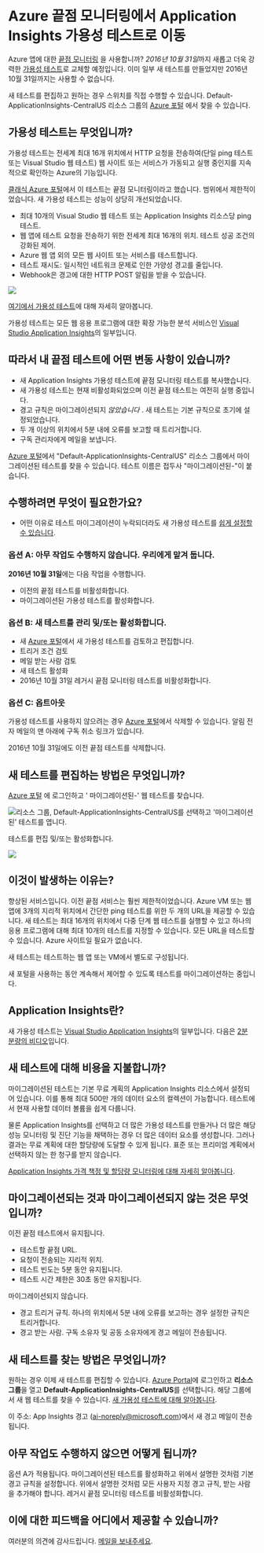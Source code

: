 <properties 
    pageTitle="Azure 끝점에서 Application Insights 가용성 테스트로 마이그레이션" 
    description="2016년 10월 31일까지 클래식 Azure 끝점 모니터링 테스트를 Application Insights 가용성 테스트로 이동"
    services="application-insights" 
    documentationCenter=""
    authors="soubhagyadash" 
    manager="douge"/>

<tags 
    ms.service="application-insights" 
    ms.workload="tbd" 
    ms.tgt_pltfrm="ibiza" 
    ms.devlang="na" 
    ms.topic="article" 
    ms.date="07/25/2016" 
    ms.author="awills"/>
 

# <a name="moving-from-azure-endpoint-monitoring-to-application-insights-availability-tests"></a>Azure 끝점 모니터링에서 Application Insights 가용성 테스트로 이동

Azure 앱에 대한 [끝점 모니터링](https://blogs.msdn.microsoft.com/mast/2013/03/03/windows-azure-portal-update-configure-web-endpoint-status-monitoring-preview/) 을 사용합니까? *2016년 10월 31일*까지 새롭고 더욱 강력한 [가용성 테스트](app-insights-monitor-web-app-availability.md)로 교체할 예정입니다. 이미 일부 새 테스트를 만들었지만 2016년 10월 31일까지는 사용할 수 없습니다. 

새 테스트를 편집하고 원하는 경우 스위치를 직접 수행할 수 있습니다. Default-ApplicationInsights-CentralUS 리소스 그룹의 [Azure 포털](https://portal.azure.com) 에서 찾을 수 있습니다.


## <a name="what-are-availability-tests?"></a>가용성 테스트는 무엇입니까?

가용성 테스트는 전세계 최대 16개 위치에서 HTTP 요청을 전송하여(단일 ping 테스트 또는 Visual Studio 웹 테스트) 웹 사이트 또는 서비스가 가동되고 실행 중인지를 지속적으로 확인하는 Azure의 기능입니다. 

[클래식 Azure 포털](https://manage.windowsazure.com)에서 이 테스트는 끝점 모니터링이라고 했습니다. 범위에서 제한적이었습니다. 새 가용성 테스트는 성능이 상당히 개선되었습니다.

* 최대 10개의 Visual Studio 웹 테스트 또는 Application Insights 리소스당 ping 테스트. 
* 웹 앱에 테스트 요청을 전송하기 위한 전세계 최대 16개의 위치. 테스트 성공 조건의 강화된 제어. 
* Azure 웹 앱 외의 모든 웹 사이트 또는 서비스를 테스트합니다.
* 테스트 재시도: 일시적인 네트워크 문제로 인한 가양성 경고를 줄입니다. 
* Webhook은 경고에 대한 HTTP POST 알림을 받을 수 있습니다.

![](./media/app-insights-migrate-azure-endpoint-tests/16-1test.png)

[여기에서 가용성 테스트](app-insights-monitor-web-app-availability.md)에 대해 자세히 알아봅니다.

가용성 테스트는 모든 웹 응용 프로그램에 대한 확장 가능한 분석 서비스인 [Visual Studio Application Insights](app-insights-overview.md)의 일부입니다.



## <a name="so-what's-happening-to-my-endpoint-tests?"></a>따라서 내 끝점 테스트에 어떤 변동 사항이 있습니까?

* 새 Application Insights 가용성 테스트에 끝점 모니터링 테스트를 복사했습니다.
* 새 가용성 테스트는 현재 비활성화되었으며 이전 끝점 테스트는 여전히 실행 중입니다.
* 경고 규칙은 마이그레이션되지 *않았습니다* . 새 테스트는 기본 규칙으로 초기에 설정되었습니다.
 * 두 개 이상의 위치에서 5분 내에 오류를 보고할 때 트리거합니다.
 * 구독 관리자에게 메일을 보냅니다.

[Azure 포털](https://portal.azure.com)에서 "Default-ApplicationInsights-CentralUS" 리소스 그룹에서 마이그레이션된 테스트를 찾을 수 있습니다. 테스트 이름은 접두사 "마이그레이션된-"이 붙습니다. 

## <a name="what-do-i-need-to-do?"></a>수행하려면 무엇이 필요한가요?

* 어떤 이유로 테스트 마이그레이션이 누락되더라도 새 가용성 테스트를 [쉽게 설정할 수 있습니다](app-insights-monitor-web-app-availability.md).

### <a name="option-a:-do-nothing.-leave-it-to-us."></a>옵션 A: 아무 작업도 수행하지 않습니다. 우리에게 맡겨 둡니다.

**2016년 10월 31일**에는 다음 작업을 수행합니다.

* 이전의 끝점 테스트를 비활성화합니다.
* 마이그레이션된 가용성 테스트를 활성화합니다.

### <a name="option-b:-you-manage-and/or-enable-the-new-tests."></a>옵션 B: 새 테스트를 관리 및/또는 활성화합니다.

* 새 [Azure 포털](https://portal.azure.com)에서 새 가용성 테스트를 검토하고 편집합니다. 
 * 트리거 조건 검토
 * 메일 받는 사람 검토
* 새 테스트 활성화
* 2016년 10월 31일 레거시 끝점 모니터링 테스트를 비활성화합니다. 


### <a name="option-c:-opt-out"></a>옵션 C: 옵트아웃

가용성 테스트를 사용하지 않으려는 경우 [Azure 포털](https://portal.azure.com)에서 삭제할 수 있습니다. 알림 전자 메일의 맨 아래에 구독 취소 링크가 있습니다.

2016년 10월 31일에도 이전 끝점 테스트를 삭제합니다. 

## <a name="how-do-i-edit-the-new-tests?"></a>새 테스트를 편집하는 방법은 무엇입니까?

[Azure 포털](https://portal.azure.com) 에 로그인하고 ' 마이그레이션된-' 웹 테스트를 찾습니다. 

![리소스 그룹, Default-ApplicationInsights-CentralUS를 선택하고 '마이그레이션된' 테스트를 엽니다.](./media/app-insights-migrate-azure-endpoint-tests/20.png)

테스트를 편집 및/또는 활성화합니다.

![](./media/app-insights-migrate-azure-endpoint-tests/21.png)


## <a name="why-is-this-happening?"></a>이것이 발생하는 이유는?

향상된 서비스입니다. 이전 끝점 서비스는 훨씬 제한적이었습니다. Azure VM 또는 웹 앱에 3개의 지리적 위치에서 간단한 ping 테스트를 위한 두 개의 URL을 제공할 수 있습니다. 새 테스트는 최대 16개의 위치에서 다중 단계 웹 테스트를 실행할 수 있고 하나의 응용 프로그램에 대해 최대 10개의 테스트를 지정할 수 있습니다. 모든 URL을 테스트할 수 있습니다. Azure 사이트일 필요가 없습니다.

새 테스트는 테스트하는 웹 앱 또는 VM에서 별도로 구성됩니다. 

새 포털을 사용하는 동안 계속해서 제어할 수 있도록 테스트를 마이그레이션하는 중입니다. 

## <a name="what-is-application-insights?"></a>Application Insights란?

새 가용성 테스트는 [Visual Studio Application Insights](app-insights-overview.md)의 일부입니다. 다음은 [2분 분량의 비디오](http://go.microsoft.com/fwlink/?LinkID=733921)입니다.

## <a name="am-i-paying-for-the-new-tests?"></a>새 테스트에 대해 비용을 지불합니까?

마이그레이션된 테스트는 기본 무료 계획의 Application Insights 리소스에서 설정되어 있습니다. 이를 통해 최대 500만 개의 데이터 요소의 컬렉션이 가능합니다. 테스트에서 현재 사용할 데이터 볼륨을 쉽게 다룹니다. 

물론 Application Insights를 선택하고 더 많은 가용성 테스트를 만들거나 더 많은 해당 성능 모니터링 및 진단 기능을 채택하는 경우 더 많은 데이터 요소를 생성합니다.  그러나 결과는 무료 계획에 대한 할당량에 도달할 수 있게 됩니다. 표준 또는 프리미엄 계획에서 선택하지 않는 한 청구를 받지 않습니다. 

[Application Insights 가격 책정 및 할당량 모니터링에 대해 자세히 알아봅니다](app-insights-pricing.md). 

## <a name="what-is-and-isn't-migrated?"></a>마이그레이션되는 것과 마이그레이션되지 않는 것은 무엇입니까?

이전 끝점 테스트에서 유지됩니다.

* 테스트할 끝점 URL.
* 요청이 전송되는 지리적 위치.
* 테스트 빈도는 5분 동안 유지됩니다.
* 테스트 시간 제한은 30초 동안 유지됩니다. 

마이그레이션되지 않습니다.

* 경고 트리거 규칙. 하나의 위치에서 5분 내에 오류를 보고하는 경우 설정한 규칙은 트리거합니다.
* 경고 받는 사람. 구독 소유자 및 공동 소유자에게 경고 메일이 전송됩니다. 

## <a name="how-do-i-find-the-new-tests?"></a>새 테스트를 찾는 방법은 무엇입니까?

원하는 경우 이제 새 테스트를 편집할 수 있습니다. [Azure Portal](https://portal.azure.com)에 로그인하고 **리소스 그룹**을 열고 **Default-ApplicationInsights-CentralUS**를 선택합니다. 해당 그룹에서 새 웹 테스트를 찾을 수 있습니다. [새 가용성 테스트에 대해 알아봅니다](app-insights-monitor-web-app-availability.md).

이 주소: App Insights 경고 (ai-noreply@microsoft.com)에서 새 경고 메일이 전송됩니다.

## <a name="what-happens-if-i-do-nothing?"></a>아무 작업도 수행하지 않으면 어떻게 됩니까?

옵션 A가 적용됩니다. 마이그레이션된 테스트를 활성화하고 위에서 설명한 것처럼 기본 경고 규칙을 설정합니다. 위에서 설명한 것처럼 모든 사용자 지정 경고 규칙, 받는 사람을 추가해야 합니다. 레거시 끝점 모니터링 테스트를 비활성화합니다. 

## <a name="where-can-i-provide-feedback-on-this?"></a>이에 대한 피드백을 어디에서 제공할 수 있습니까? 

여러분의 의견에 감사드립니다. [메일을 보내주세요](mailto:vsai@microsoft.com). 




<!--HONumber=Oct16_HO2-->


